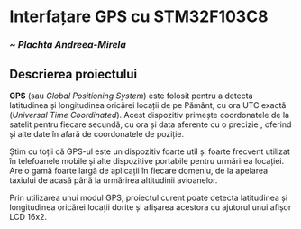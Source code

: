 # **Interfațare GPS cu STM32F103C8**
### ~ *Plachta Andreea-Mirela*
## Descrierea proiectului

**GPS** (sau *Global Positioning System*) este folosit pentru a detecta latitudinea și longitudinea oricărei locații de pe Pământ, cu ora UTC exactă (*Universal Time Coordinated*).
Acest dispozitiv primește coordonatele de la satelit pentru fiecare secundă, cu ora și data aferente cu o precizie , oferind și alte date în afară de coordonatele de poziție.

Știm cu toții că GPS-ul este un dispozitiv foarte util și foarte frecvent utilizat în telefoanele mobile și alte dispozitive portabile pentru urmărirea locației. Are o gamă foarte largă de aplicații în fiecare domeniu, de la apelarea taxiului de acasă până la urmărirea altitudinii avioanelor.

Prin utilizarea unui modul GPS, proiectul curent poate detecta latitudinea și longitudinea oricărei locații dorite și afișarea acestora cu ajutorul unui afișor LCD 16x2.
